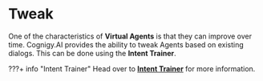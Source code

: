 # Tweak

One of the characteristics of **Virtual Agents** is that they can improve over time. Cognigy.AI provides the ability to tweak Agents based on existing dialogs. This can be done using the **Intent Trainer**.

???+ info "Intent Trainer"
    Head over to [**Intent Trainer**]({{config.site_url}}ai/resources/tweak/intent-trainer) for more information.